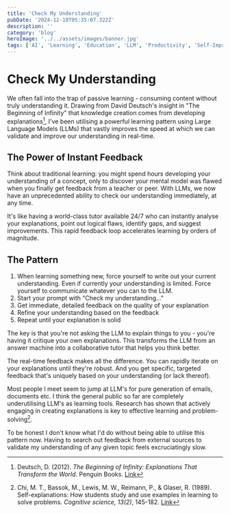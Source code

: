 ```yaml
---
title: 'Check My Understanding'
pubDate: '2024-12-10T05:35:07.322Z'
description: ''
category: 'blog'
heroImage: '../../assets/images/banner.jpg'
tags: ['AI', 'Learning', 'Education', 'LLM', 'Productivity', 'Self-Improvement', 'Teaching']
---
```


# Check My Understanding

We often fall into the trap of passive learning - consuming content without truly understanding it. Drawing from David Deutsch's insight in "The Beginning of Infinity" that knowledge creation comes from developing explanations[^1], I've been utilising a powerful learning pattern using Large Language Models (LLMs) that vastly improves the speed at which we can validate and improve our understanding in real-time.

## The Power of Instant Feedback

Think about traditional learning: you might spend hours developing your understanding of a concept, only to discover your mental model was flawed when you finally get feedback from a teacher or peer. With LLMs, we now have an unprecedented ability to check our understanding immediately, at any time.

It's like having a world-class tutor available 24/7 who can instantly analyse your explanations, point out logical flaws, identify gaps, and suggest improvements. This rapid feedback loop accelerates learning by orders of magnitude.

## The Pattern

1. When learning something new, force yourself to write out your current understanding. Even if currently your understanding is limited. Force yourself to communicate whatever you can to the LLM.
2. Start your prompt with "Check my understanding..."
3. Get immediate, detailed feedback on the quality of your explanation
4. Refine your understanding based on the feedback
5. Repeat until your explanation is solid

The key is that you're not asking the LLM to explain things to you - you're having it critique your own explanations. This transforms the LLM from an answer machine into a collaborative tutor that helps you think better.

The real-time feedback makes all the difference. You can rapidly iterate on your explanations until they're robust. And you get specific, targeted feedback that's uniquely based on your understanding (or lack thereof).

Most people I meet seem to jump at LLM's for pure generation of emails, documents etc. I think the general public so far are completely underutilising LLM's as learning tools. Research has shown that actively engaging in creating explanations is key to effective learning and problem-solving[^2].

To be honest I don't know what I'd do without being able to utilise this pattern now. Having to search out feedback from external sources to validate my understanding of any given topic feels excruciatingly slow.

[^1]: Deutsch, D. (2012). _The Beginning of Infinity: Explanations That Transform the World_. Penguin Books. [Link](https://www.amazon.com.au/Beginning-Infinity-Explanations-Transform-World/dp/0143121359/)
[^2]: Chi, M. T., Bassok, M., Lewis, M. W., Reimann, P., & Glaser, R. (1989). Self-explanations: How students study and use examples in learning to solve problems. _Cognitive science, 13(2)_, 145-182. [Link](https://www.sciencedirect.com/science/article/abs/pii/0364021389900025)
